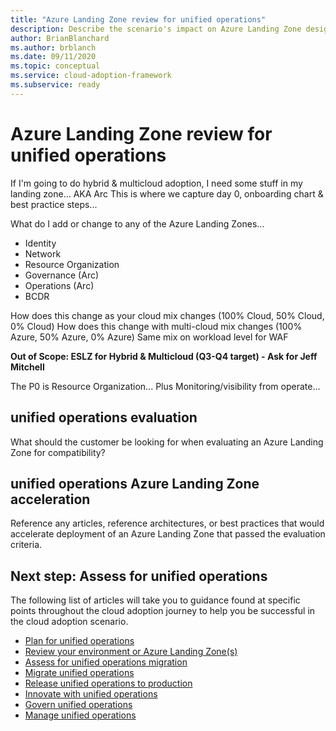 ```yaml
---
title: "Azure Landing Zone review for unified operations"
description: Describe the scenario's impact on Azure Landing Zone design
author: BrianBlanchard
ms.author: brblanch
ms.date: 09/11/2020
ms.topic: conceptual
ms.service: cloud-adoption-framework
ms.subservice: ready
---
```


# Azure Landing Zone review for unified operations

If I'm going to do hybrid & multicloud adoption, I need some stuff in my landing zone... AKA Arc
This is where we capture day 0, onboarding chart & best practice steps...

What do I add or change to any of the Azure Landing Zones...
- Identity 
- Network
- Resource Organization
- Governance (Arc)
- Operations (Arc)
- BCDR

How does this change as your cloud mix changes (100% Cloud, 50% Cloud, 0% Cloud)
How does this change with multi-cloud mix changes (100% Azure, 50% Azure, 0% Azure)
Same mix on workload level for WAF

**Out of Scope: ESLZ for Hybrid & Multicloud (Q3-Q4 target) - Ask for Jeff Mitchell**


The P0 is Resource Organization... Plus Monitoring/visibility from operate...

## unified operations evaluation

What should the customer be looking for when evaluating an Azure Landing Zone for compatibility?

## unified operations Azure Landing Zone acceleration

Reference any articles, reference architectures, or best practices that would accelerate deployment of an Azure Landing Zone that passed the evaluation criteria.

## Next step: Assess for unified operations

The following list of articles will take you to guidance found at specific points throughout the cloud adoption journey to help you be successful in the cloud adoption scenario.

- [Plan for unified operations](./plan.md)
- [Review your environment or Azure Landing Zone(s)](./ready.md)
- [Assess for unified operations migration](./migrate-assess.md)
- [Migrate unified operations](./migrate-deploy.md)
- [Release unified operations to production](./migrate-release.md)
- [Innovate with unified operations](./innovate.md)
- [Govern unified operations](./govern.md)
- [Manage unified operations](./manage.md)
